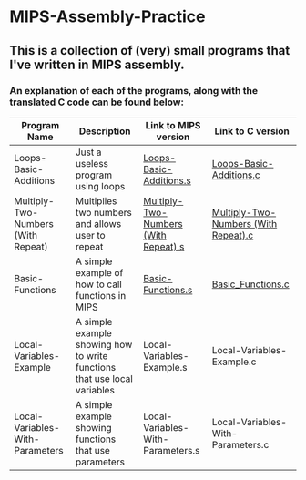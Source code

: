 # MIPS-Assembly-Practice
## This is a collection of (very) small programs that I've written in MIPS assembly.

### An explanation of each of the programs, along with the translated C code can be found below:
| Program Name  | Description   | Link to MIPS version |Link to C version |
| ------------- | ------------- |----------- |----------------- |
| Loops-Basic-Additions | Just a useless program using loops | [Loops-Basic-Additions.s](https://raw.githubusercontent.com/WeaverDyl/MIPS-Assembly-Practice/master/MIPS%20Code/Loops-Basic-Addition.s) | [Loops-Basic-Additions.c](https://raw.githubusercontent.com/WeaverDyl/MIPS-Assembly-Practice/master/Mips-Assembly%20Translated%20C%20Code/Loops-Basic-Additions.c) |
| Multiply-Two-Numbers (With Repeat) | Multiplies two numbers and allows user to repeat | [Multiply-Two-Numbers (With Repeat).s](https://raw.githubusercontent.com/WeaverDyl/MIPS-Assembly-Practice/master/MIPS%20Code/Multiply-Two-Numbers%20(With%20Repeat).s) | [Multiply-Two-Numbers (With Repeat).c](https://raw.githubusercontent.com/WeaverDyl/MIPS-Assembly-Practice/master/Mips-Assembly%20Translated%20C%20Code/Multiply-Two-Numbers%20(With%20Repeat).c)
| Basic-Functions | A simple example of how to call functions in MIPS | [Basic-Functions.s](https://raw.githubusercontent.com/WeaverDyl/MIPS-Assembly-Practice/master/MIPS%20Code/Basic-Functions.s) | [Basic_Functions.c](https://raw.githubusercontent.com/WeaverDyl/MIPS-Assembly-Practice/master/Mips-Assembly%20Translated%20C%20Code/Basic-Functions.c)
| Local-Variables-Example | A simple example showing how to write functions that use local variables | Local-Variables-Example.s | Local-Variables-Example.c
| Local-Variables-With-Parameters | A simple example showing functions that use parameters| Local-Variables-With-Parameters.s | Local-Variables-With-Parameters.c
